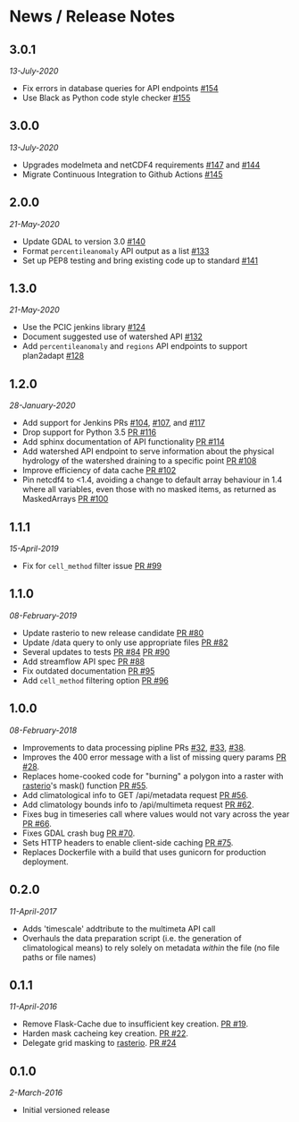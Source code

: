 # News / Release Notes

## 3.0.1
*13-July-2020*

* Fix errors in database queries for API endpoints [#154](https://github.com/pacificclimate/climate-explorer-backend/pull/154)
* Use Black as Python code style checker [#155](https://github.com/pacificclimate/climate-explorer-backend/pull/155)

## 3.0.0
*13-July-2020*

* Upgrades modelmeta and netCDF4 requirements [#147](https://github.com/pacificclimate/climate-explorer-backend/pull/147)
  and [#144](https://github.com/pacificclimate/climate-explorer-backend/pull/144)
* Migrate Continuous Integration to Github Actions [#145](https://github.com/pacificclimate/climate-explorer-backend/pull/145)

## 2.0.0
*21-May-2020*

* Update GDAL to version 3.0 [#140](https://github.com/pacificclimate/climate-explorer-backend/pull/140)
* Format `percentileanomaly` API output as a list [#133](https://github.com/pacificclimate/climate-explorer-backend/pull/137)
* Set up PEP8 testing and bring existing code up to standard [#141](https://github.com/pacificclimate/climate-explorer-backend/pull/141)


## 1.3.0
*21-May-2020*

* Use the PCIC jenkins library [#124](https://github.com/pacificclimate/climate-explorer-backend/pull/124)
* Document suggested use of watershed API [#132](https://github.com/pacificclimate/climate-explorer-backend/pull/132)
* Add `percentileanomaly` and `regions` API endpoints to support plan2adapt [#128](https://github.com/pacificclimate/climate-explorer-backend/pull/128)

## 1.2.0
*28-January-2020*

* Add support for Jenkins PRs [#104](https://github.com/pacificclimate/climate-explorer-backend/pull/104), [#107](https://github.com/pacificclimate/climate-explorer-backend/pull/107), and [#117](https://github.com/pacificclimate/climate-explorer-backend/pull/117)
* Drop support for Python 3.5 [PR #116](https://github.com/pacificclimate/climate-explorer-backend/pull/116)
* Add sphinx documentation of API functionality [PR #114](https://github.com/pacificclimate/climate-explorer-backend/pull/114)
* Add watershed API endpoint to serve information about the physical hydrology of the watershed draining to a specific point [PR #108](https://github.com/pacificclimate/climate-explorer-backend/pull/108)
* Improve efficiency of data cache [PR #102](https://github.com/pacificclimate/climate-explorer-backend/pull/102)
* Pin netcdf4 to <1.4, avoiding a change to default array behaviour in 1.4 where all variables, even those with no masked items, as returned as MaskedArrays [PR #100](https://github.com/pacificclimate/climate-explorer-backend/pull/100)

## 1.1.1
*15-April-2019*

* Fix for `cell_method` filter issue [PR #99](https://github.com/pacificclimate/climate-explorer-backend/pull/99) 

## 1.1.0

*08-February-2019*

* Update rasterio to new release candidate [PR #80](https://github.com/pacificclimate/climate-explorer-backend/pull/80)
* Update /data query to only use appropriate files [PR #82](https://github.com/pacificclimate/climate-explorer-backend/pull/82)
* Several updates to tests [PR #84](https://github.com/pacificclimate/climate-explorer-backend/pull/84) [PR #90](https://github.com/pacificclimate/climate-explorer-backend/pull/90)
* Add streamflow API spec [PR #88](https://github.com/pacificclimate/climate-explorer-backend/pull/88)
* Fix outdated documentation [PR #95](https://github.com/pacificclimate/climate-explorer-backend/pull/95)
* Add `cell_method` filtering option [PR #96](https://github.com/pacificclimate/climate-explorer-backend/pull/96)

## 1.0.0

*08-February-2018*

* Improvements to data processing pipline PRs [#32](https://github.com/pacificclimate/climate-explorer-backend/pull/32), [#33](https://github.com/pacificclimate/climate-explorer-backend/pull/33), [#38](https://github.com/pacificclimate/climate-explorer-backend/pull/38).
* Improves the 400 error message with a list of missing query params [PR #28](https://github.com/pacificclimate/climate-explorer-backend/pull/28).
* Replaces home-cooked code for "burning" a polygon into a raster with [rasterio](https://github.com/mapbox/rasterio)'s mask() function [PR #55](https://github.com/pacificclimate/climate-explorer-backend/pull/55).
* Add climatological info to GET /api/metadata request [PR #56](https://github.com/pacificclimate/climate-explorer-backend/pull/56).
* Add climatology bounds info to /api/multimeta request [PR #62](https://github.com/pacificclimate/climate-explorer-backend/pull/62).
* Fixes bug in timeseries call where values would not vary across the year [PR #66](https://github.com/pacificclimate/climate-explorer-backend/pull/66).
* Fixes GDAL crash bug [PR #70](https://github.com/pacificclimate/climate-explorer-backend/pull/70).
* Sets HTTP headers to enable client-side caching [PR #75](https://github.com/pacificclimate/climate-explorer-backend/pull/75).
* Replaces Dockerfile with a build that uses gunicorn for production deployment.

## 0.2.0

*11-April-2017*

* Adds 'timescale' addtribute to the multimeta API call
* Overhauls the data preparation script (i.e. the generation of climatological means) to rely solely on metadata *within* the file (no file paths or file names)

## 0.1.1

*11-April-2016*

* Remove Flask-Cache due to insufficient key creation. [PR #19](https://github.com/pacificclimate/climate-explorer-backend/pull/19).
* Harden mask cacheing key creation. [PR #22](https://github.com/pacificclimate/climate-explorer-backend/pull/22).
* Delegate grid masking to [rasterio](https://github.com/mapbox/rasterio). [PR #24](https://github.com/pacificclimate/climate-explorer-backend/pull/24)

## 0.1.0

*2-March-2016*

* Initial versioned release
